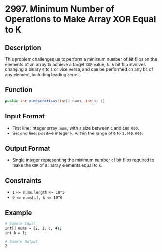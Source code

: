 # 2997. Minimum Number of Operations to Make Array XOR Equal to K

## Description

This problem challenges us to perform a minimum number of bit flips on the elements of an array to achieve a target `XOR` value, `k`. A bit flip involves changing a binary `0` to `1` or vice versa, and can be performed on any bit of any element, including leading zeros.

## Function

```java
public int minOperations(int[] nums, int k) {}
```

## Input Format

- First line: integer array `nums`, with a size between `1` and `100,000`.
- Second line: positive integer `k`, within the range of `0` to `1,000,000`.

## Output Format

- Single integer representing the minimum number of bit flips required to make the `XOR` of all array elements equal to `k`.

## Constraints

- `1 <= nums.length <= 10^5`
- `0 <= nums[i], k <= 10^6`

## Example

```bash
# Sample Input
int[] nums = {2, 1, 3, 4};
int k = 1;

# Sample Output
2
```
